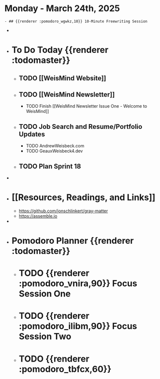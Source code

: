 # Monday - March 24th, 2025
	- ## {{renderer :pomodoro_wgwkz,10}} 10-Minute Freewriting Session
-
- # To Do Today {{renderer :todomaster}}
	- ## TODO [[WeisMind Website]]
	- ## TODO [[WeisMind Newsletter]]
		- TODO Finish [[WeisMind Newsletter Issue One - Welcome to WeisMind]]
	- ## TODO Job Search and Resume/Portfolio Updates
		- TODO AndrewWeisbeck.com
		- TODO GeauxWeisbeck4.dev
	- ## TODO Plan Sprint 18
-
- # [[Resources, Readings, and Links]]
	- https://github.com/jonschlinkert/gray-matter
	- https://assemble.io
-
- # Pomodoro Planner {{renderer :todomaster}}
	- # TODO {{renderer :pomodoro_vnira,90}} Focus Session One
	- # TODO {{renderer :pomodoro_ilibm,90}} Focus Session Two
	- # TODO {{renderer :pomodoro_tbfcx,60}}